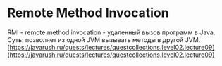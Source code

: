# Remote Method Invocation

RMI - remote method invocation - удаленный вызов программ в Java. Суть: позволяет из одной JVM вызывать методы в другой JVM.\
[https://javarush.ru/quests/lectures/questcollections.level02.lecture09](https://javarush.ru/quests/lectures/questcollections.level02.lecture09)
